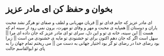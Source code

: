 # بخوان و حفظ کن ای مادر عزیز

ای مادر عزیز که جانم فدای تو || قربان مهربانی و لطف و صفای تو
هرگز نشد محبت یاران و دوستان || همپایه ی محبت و مهر و وفای تو
مهرت، برون نمی رود از سینه ام که هست || این سینه، خانه ی تو و این دل، سرای تو
ای مادر عزیز که جان داده ای مرا || سهل است اگر که جان دهم اکنون برای تو
خشنودی تو مایه ی خشنودی من است || زیرا بود رضای خدا در رضای تو
گر بود اختیار جهانی به دست من || می ریختم تمام جهان را به پای تو
ابوالقاسم حالت
